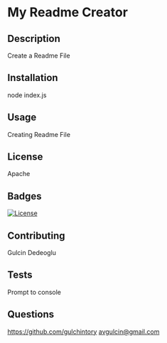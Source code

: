 # My Readme Creator
 
  ## Description
  Create a Readme File
  ## Installation
  node index.js
  ## Usage
  Creating Readme File
  ## License
  Apache
  ## Badges
  [![License](https://img.shields.io/badge/License-Apache_2.0-blue.svg)](https://opensource.org/licenses/Apache-2.0)
  ## Contributing
  Gulcin Dedeoglu
  ## Tests
  Prompt to console
  ## Questions
  https://github.com/gulchintory
  avgulcin@gmail.com
  